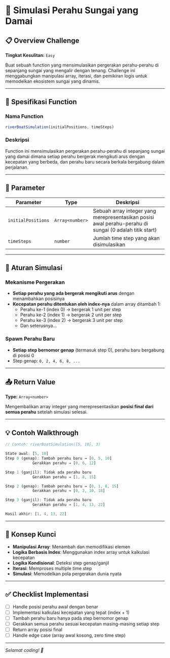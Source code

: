 # 🚤 Simulasi Perahu Sungai yang Damai

## 📋 Overview Challenge

**Tingkat Kesulitan:** `Easy`

Buat sebuah function yang mensimulasikan pergerakan perahu-perahu di sepanjang sungai yang mengalir dengan tenang. Challenge ini menggabungkan manipulasi array, iterasi, dan pemikiran logis untuk memodelkan ekosistem sungai yang dinamis.

---

## 🎯 Spesifikasi Function

### Nama Function
```javascript
riverBoatSimulation(initialPositions, timeSteps)
```

### Deskripsi
Function ini mensimulasikan pergerakan perahu-perahu di sepanjang sungai yang damai dimana setiap perahu bergerak mengikuti arus dengan kecepatan yang berbeda, dan perahu baru secara berkala bergabung dalam perjalanan.

---

## 📐 Parameter

| Parameter | Type | Deskripsi |
|-----------|------|-------------|
| `initialPositions` | `Array<number>` | Sebuah array integer yang merepresentasikan posisi awal perahu-perahu di sungai (0 adalah titik start) |
| `timeSteps` | `number` | Jumlah time step yang akan disimulasikan |

---

## 🔄 Aturan Simulasi

### Mekanisme Pergerakan
- **Setiap perahu yang ada bergerak mengikuti arus** dengan menambahkan posisinya
- **Kecepatan perahu ditentukan oleh index-nya** dalam array ditambah 1:
  - Perahu ke-1 (index 0) → bergerak 1 unit per step
  - Perahu ke-2 (index 1) → bergerak 2 unit per step  
  - Perahu ke-3 (index 2) → bergerak 3 unit per step
  - Dan seterusnya...

### Spawn Perahu Baru
- **Setiap step bernomor genap** (termasuk step 0), perahu baru bergabung di posisi 0
- Step genap: `0, 2, 4, 6, 8, ...`

---

## 📤 Return Value

**Type:** `Array<number>`

Mengembalikan array integer yang merepresentasikan **posisi final dari semua perahu** setelah simulasi selesai.

---

## 💡 Contoh Walkthrough

```javascript
// Contoh: riverBoatSimulation([5, 10], 3)

State awal: [5, 10]
Step 0 (genap): Tambah perahu baru → [0, 5, 10]
            Gerakkan perahu → [0, 6, 12]

Step 1 (ganjil): Tidak ada perahu baru
            Gerakkan perahu → [1, 8, 15]

Step 2 (genap): Tambah perahu baru → [0, 1, 8, 15]
            Gerakkan perahu → [0, 2, 10, 18]

Step 3 (ganjil): Tidak ada perahu baru  
            Gerakkan perahu → [1, 4, 13, 22]

Hasil akhir: [1, 4, 13, 22]
```

---

## 🧠 Konsep Kunci

- **Manipulasi Array**: Menambah dan memodifikasi elemen
- **Logika Berbasis Index**: Menggunakan index array untuk kalkulasi kecepatan
- **Logika Kondisional**: Deteksi step genap/ganjil
- **Iterasi**: Memproses multiple time step
- **Simulasi**: Memodelkan pola pergerakan dunia nyata

---

## ✅ Checklist Implementasi

- [ ] Handle posisi perahu awal dengan benar
- [ ] Implementasi kalkulasi kecepatan yang tepat (index + 1)
- [ ] Tambah perahu baru hanya pada step bernomor genap
- [ ] Gerakkan semua perahu sesuai kecepatan masing-masing setiap step
- [ ] Return array posisi final
- [ ] Handle edge case (array awal kosong, zero time step)

---

*Selamat coding! 🌊*
